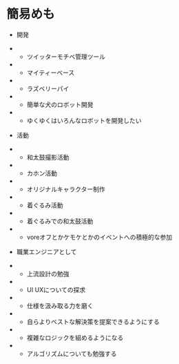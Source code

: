 # 簡易めも

- 開発
- - ツイッターモチベ管理ツール
- - マイティーベース
- - ラズベリーパイ
- - 簡単な犬のロボット開発
- - ゆくゆくはいろんなロボットを開発したい

- 活動
- - 和太鼓撮影活動
- - カホン活動
- - オリジナルキャラクター制作
- - 着ぐるみ活動
- - 着ぐるみでの和太鼓活動
- - voreオフとかケモケとかのイベントへの積極的な参加

- 職業エンジニアとして
- - 上流設計の勉強
- - UI UXについての探求
- - 仕様を汲み取る力を磨く
- - 自らよりベストな解決策を提案できるようにする
- - 複雑なロジックを組めるようになる
- - アルゴリズムについても勉強する
